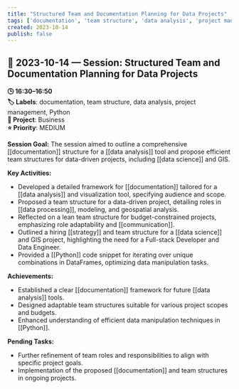 ```yaml
---
title: "Structured Team and Documentation Planning for Data Projects"
tags: ['documentation', 'team structure', 'data analysis', 'project management', 'Python']
created: 2023-10-14
publish: false
---
```


## 📅 2023-10-14 — Session: Structured Team and Documentation Planning for Data Projects

**🕒 16:30–16:50**  
**🏷️ Labels**: documentation, team structure, data analysis, project management, Python  
**📂 Project**: Business  
**⭐ Priority**: MEDIUM  


**Session Goal:**
The session aimed to outline a comprehensive [[documentation]] structure for a [[data analysis]] tool and propose efficient team structures for data-driven projects, including [[data science]] and GIS.

**Key Activities:**
- Developed a detailed framework for [[documentation]] tailored for a [[data analysis]] and visualization tool, specifying audience and scope.
- Proposed a team structure for a data-driven project, detailing roles in [[data processing]], modeling, and geospatial analysis.
- Reflected on a lean team structure for budget-constrained projects, emphasizing role adaptability and [[communication]].
- Outlined a hiring [[strategy]] and team structure for a [[data science]] and GIS project, highlighting the need for a Full-stack Developer and Data Engineer.
- Provided a [[Python]] code snippet for iterating over unique combinations in DataFrames, optimizing data manipulation tasks.

**Achievements:**
- Established a clear [[documentation]] framework for future [[data analysis]] tools.
- Designed adaptable team structures suitable for various project scopes and budgets.
- Enhanced understanding of efficient data manipulation techniques in [[Python]].

**Pending Tasks:**
- Further refinement of team roles and responsibilities to align with specific project goals.
- Implementation of the proposed [[documentation]] and team structures in ongoing projects.
